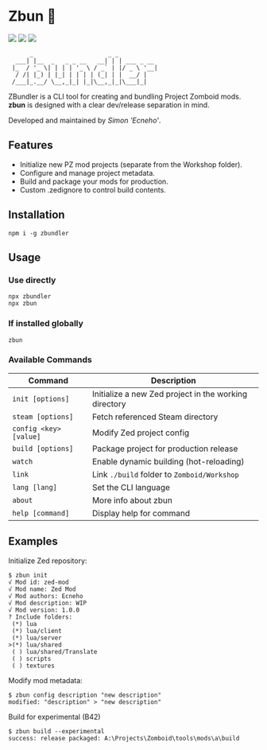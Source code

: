 # Zbun 🍞
<img src="https://img.shields.io/npm/l/zbundler.svg"> <img src="https://img.shields.io/npm/v/zbundler.svg"> <img src="https://img.shields.io/npm/dm/zbundler.svg">

```
      _                     _ _
  ___| |__  _   _ _ __   __| | | ___ _ __ 
 |_  / '_ \| | | | '_ \ / _` | |/ _ \ '__|
  / /| |_) | |_| | | | | (_| | |  __/ |   
 /___|_.__/ \__,_|_| |_|\__,_|_|\___|_|   

```

ZBundler is a CLI tool for creating and bundling Project Zomboid mods.\
**zbun** is designed with a clear dev/release separation in mind.

Developed and maintained by _Simon 'Ecneho'_.

## Features
- Initialize new PZ mod projects (separate from the Workshop folder).
- Configure and manage project metadata.
- Build and package your mods for production.
- Custom .zedignore to control build contents.

## Installation
```npm i -g zbundler```

## Usage
### Use directly
```npx zbundler```\
```npx zbun```

### If installed globally
```zbun```

### Available Commands
| Command                     | Description                                             |
|-----------------------------|---------------------------------------------------------|
| ```init [options]```        | Initialize a new Zed project in the working directory   |
| ```steam [options]```       | Fetch referenced Steam directory                        |
| ```config <key> [value]```  | Modify Zed project config                               |
| ```build [options]```       | Package project for production release                  |
| ```watch```                 | Enable dynamic building (hot-reloading)                 |
| ```link```                  | Link `./build` folder to `Zomboid/Workshop`             |
| ```lang [lang]```           | Set the CLI language                                    |
| ```about```                 | More info about zbun                                    |
| ```help [command]```        | Display help for command                                |


## Examples
Initialize Zed repository:
```
$ zbun init
√ Mod id: zed-mod
√ Mod name: Zed Mod
√ Mod authors: Ecneho
√ Mod description: WIP
√ Mod version: 1.0.0
? Include folders:
 (*) lua
 (*) lua/client
 (*) lua/server
>(*) lua/shared
 ( ) lua/shared/Translate
 ( ) scripts
 ( ) textures
```

Modify mod metadata:
```
$ zbun config description "new description"
modified: "description" > "new description"
```

Build for experimental (B42)
```
$ zbun build --experimental
success: release packaged: A:\Projects\Zomboid\tools\mods\a\build
```